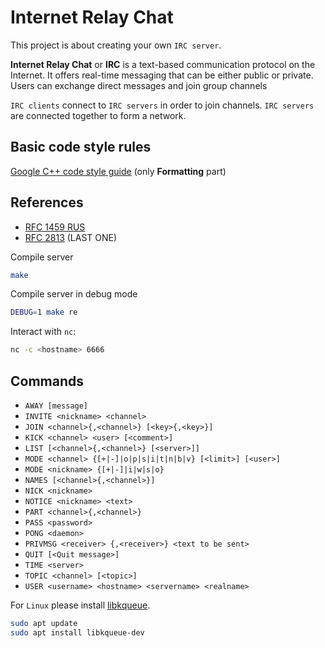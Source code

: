 # Internet Relay Chat

This project is about creating your own `IRC server`.

**Internet Relay Chat** or **IRC** is a text-based communication protocol on the Internet.
It offers real-time messaging that can be either public or private. Users can exchange
direct messages and join group channels

`IRC clients` connect to `IRC servers` in order to join channels. `IRC servers` are connected
together to form a network.

## Basic code style rules

[Google C++ code style guide](https://google.github.io/styleguide/cppguide.html#Formatting) (only **Formatting** part)

## References

- [RFC 1459 RUS](https://www.lissyara.su/doc/rfc/rfc1459/)
- [RFC 2813](https://datatracker.ietf.org/doc/html/rfc2813) (LAST ONE)

Compile server

```bash
make
```

Compile server in debug mode

```bash
DEBUG=1 make re
```

Interact with `nc`:

```bash
nc -c <hostname> 6666
```

## Commands

- `AWAY [message]`
- `INVITE <nickname> <channel>`
- `JOIN <channel>{,<channel>} [<key>{,<key>}]`
- `KICK <channel> <user> [<comment>]`
- `LIST [<channel>{,<channel>} [<server>]]`
- `MODE <channel> {[+|-]|o|p|s|i|t|n|b|v} [<limit>] [<user>]`
- `MODE <nickname> {[+|-]|i|w|s|o}`
- `NAMES [<channel>{,<channel>}]`
- `NICK <nickname>`
- `NOTICE <nickname> <text>`
- `PART <channel>{,<channel>}`
- `PASS <password>`
- `PONG <daemon>`
- `PRIVMSG <receiver> {,<receiver>} <text to be sent>`
- `QUIT [<Quit message>]`
- `TIME <server>`
- `TOPIC <channel> [<topic>]`
- `USER <username> <hostname> <servername> <realname>`

For `Linux` please install [libkqueue](https://github.com/mheily/libkqueue).

```bash
sudo apt update
sudo apt install libkqueue-dev
```
